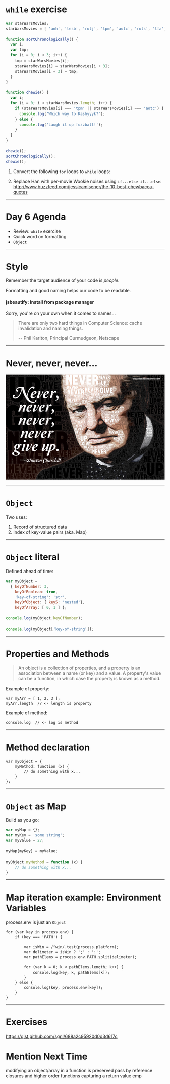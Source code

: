 # `while` exercise

```javascript
var starWarsMovies;
starWarsMovies = [ 'anh', 'tesb', 'rotj', 'tpm', 'aotc', 'rots', 'tfa'];

function sortChronologically() {
  var i;
  var tmp;
  for (i = 0; i < 3; i++) {
    tmp = starWarsMovies[i];
    starWarsMovies[i] = starWarsMovies[i + 3];
    starWarsMovies[i + 3] = tmp;    
  }
}

function chewie() {
  var i;
  for (i = 0; i < starWarsMovies.length; i++) {
    if (starWarsMovies[i] === 'tpm' || starWarsMovies[i] === 'aotc') {
      console.log('Which way to Kashyyyk?');
    } else {
      console.log('Laugh it up fuzzball!');
    }
  }
}

chewie();
sortChronologically();
chewie();
```

1. Convert the following `for` loops to `while` loops:

2. Replace Han with per-movie Wookie noises using `if...else if...else`:
http://www.buzzfeed.com/jessicamisener/the-10-best-chewbacca-quotes

---

# Day 6 Agenda

* Review: `while` exercise
* Quick word on formatting
* `Object`

---

# Style


Remember the target audience of your code is *people*.

Formatting and good naming helps our code to be readable.

#### jsbeautify: Install from package manager

Sorry, you're on your own when it comes to names...

> There are only two hard things in Computer Science: cache invalidation and naming things.
>
> -- Phil Karlton, Principal Curmudgeon, Netscape

---

# Never, never, never...

![never give up!](churchill.jpg)


---

# `Object`

Two uses:
1. Record of structured data
2. Index of key-value pairs (aka. Map)

---

# `Object` literal

Defined ahead of time:

```javascript
var myObject =
  { keyOfNumber: 3,
    keyOfBoolean: true,
    'key-of-string': 'str',
    keyOfObject: { key5: 'nested'},
    keyOfArray: [ 0, 1 ] };

console.log(myObject.keyOfNumber);

console.log(myObject['key-of-string']);
```

---

# Properties and Methods

> An object is a collection of properties, and a property is an association between a name (or key) and a value. A property's value can be a function, in which case the property is known as a method.

Example of property:
```
var myArr = [ 1, 2, 3 ];
myArr.length  // <- length is property
```

Example of method:
```
console.log  // <- log is method
```

---

# Method declaration

```
var myObject = {
    myMethod: function (x) {
        // do something with x...
    }
};
```

---

# `Object` as Map

Build as you go:

```javascript
var myMap = {};
var myKey = 'some string';
var myValue = 27;

myMap[myKey] = myValue;

myObject.myMethod = function (x) {
    // do something with x...
}
```

---

# Map iteration example: Environment Variables

process.env is just an `Object`

```
for (var key in process.env) {
    if (key === 'PATH') {

        var isWin = /^win/.test(process.platform);
        var delimeter = isWin ? ';' : ':';
        var pathElems = process.env.PATH.split(delimeter);

        for (var k = 0; k < pathElems.length; k++) {
            console.log(key, k, pathElems[k]);
        }
    } else {
        console.log(key, process.env[key]);
    }
}
```

---

# Exercises

https://gist.github.com/sgnl/688a2c95920d0d3d617c


# Mention Next Time

modifying an object/array in a function is preserved
pass by reference
closures and higher order functions
capturing a return value
emp
